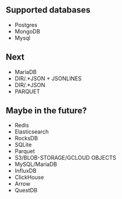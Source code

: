 
## Supported databases
* Postgres
* MongoDB
* Mysql

## Next
* MariaDB
* DIR/.*JSON + JSONLINES
* DIR/.*JSON
* PARQUET


## Maybe in the future?
* Redis
* Elasticsearch
* RocksDB
* SQLite
* Parquet
* S3/BLOB-STORAGE/GCLOUD OBJECTS
* MySQL/MariaDB
* InfluxDB
* ClickHouse
* Arrow
* QuestDB
